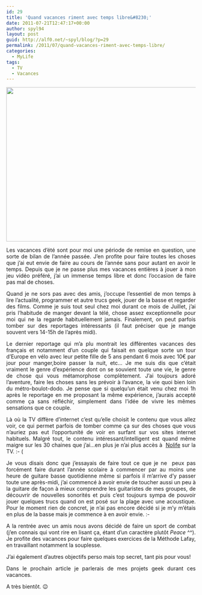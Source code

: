 ```yaml
---
id: 29
title: 'Quand vacances riment avec temps libre&#8230;'
date: 2011-07-21T12:47:17+00:00
author: spyl94
layout: post
guid: http://alf0.net/~spyl/blog/?p=29
permalink: /2011/07/quand-vacances-riment-avec-temps-libre/
categories:
  - MyLife
tags:
  - TV
  - Vacances
---
```

<p style="text-align: center;">
  <a href="http://blog.spyl.net/wp-content/uploads/2011/07/Valley_Ruins.jpg"><img class="aligncenter size-large wp-image-47" title="Valley_Ruins" src="http://blog.spyl.net/wp-content/uploads/2011/07/Valley_Ruins-1024x723.jpg" alt="" width="581" height="410" srcset="http://blog.spyl.net/wp-content/uploads/2011/07/Valley_Ruins-300x212.jpg 300w, http://blog.spyl.net/wp-content/uploads/2011/07/Valley_Ruins-1024x723.jpg 1024w, http://blog.spyl.net/wp-content/uploads/2011/07/Valley_Ruins.jpg 1500w" sizes="(max-width: 581px) 100vw, 581px" /></a>
</p>

<p style="text-align: justify;">
  Les vacances d’été sont pour moi une période de remise en question, une sorte de bilan de l’année passée. J’en profite pour faire toutes les choses que j’ai eut envie de faire au cours de l’année sans pour autant en avoir le temps. Depuis que je ne passe plus mes vacances entières à jouer à mon jeu vidéo préféré, j’ai un immense temps libre et donc l’occasion de faire pas mal de choses.
</p>

<p style="text-align: justify;">
  Quand je ne sors pas avec des amis, j’occupe l’essentiel de mon temps à lire l’actualité, programmer et autre trucs geek, jouer de la basse et regarder des films. Comme je suis tout seul chez moi durant ce mois de Juillet, j’ai pris l’habitude de manger devant la télé, chose assez exceptionnelle pour moi qui ne la regarde habituellement jamais. Finalement, on peut parfois tomber sur des reportages intéressants (il faut préciser que je mange souvent vers 14-15h de l’après midi).
</p>

<p style="text-align: justify;">
  Le dernier reportage qui m’a plu montrait les différentes vacances des français et notamment d’un couple qui faisait en quelque sorte un tour d’Europe en vélo avec leur petite fille de 5 ans pendant 6 mois avec 10€ par jour pour manger,boire passer la nuit, etc… Je me suis dis que c’était vraiment le genre d’expérience dont on se souvient toute une vie, le genre de chose qui vous métamorphose complètement. J’ai toujours adoré l’aventure, faire les choses sans les prévoir à l’avance, la vie quoi bien loin du métro-boulot-dodo. Je pense que si quelqu’un était venu chez moi 1h après le reportage en me proposant la même expérience, j’aurais accepté comme ça sans réfléchir, simplement dans l’idée de vivre les mêmes sensations que ce couple.
</p>

<p style="text-align: justify;">
  Là où la TV diffère d’internet c’est qu’elle choisit le contenu que vous allez voir, ce qui permet parfois de tomber comme ça sur des choses que vous n’auriez pas eut l’opportunité de voir en surfant sur vos sites internet habituels. Malgré tout, le contenu intéressant/intelligent est quand même maigre sur les 30 chaines que j’ai…en plus je n’ai plus accès à  <a title="Nolife" href="http://www.nolife-tv.com/">Nolife</a> sur la TV. :- (
</p>

<p style="text-align: justify;">
  Je vous disais donc que j’essayais de faire tout ce que je ne  peux pas forcément faire durant l’année scolaire à commencer par au moins une heure de guitare basse quotidienne même si parfois il m’arrive d’y passer toute une après-midi, j’ai commencé à avoir envie de toucher aussi un peu à la guitare de façon à mieux comprendre les guitaristes de mes groupes, de découvrir de nouvelles sonorités et puis c’est toujours sympa de pouvoir jouer quelques trucs quand on est posé sur la plage avec une acoustique. Pour le moment rien de concret, je n’ai pas encore décidé si je m’y m’étais en plus de la basse mais je commence à en avoir envie. <img src="http://blog.spyl.net/wp-includes/images/smilies/simple-smile.png" alt=":-)" class="wp-smiley" style="height: 1em; max-height: 1em;" />
</p>

<p style="text-align: justify;">
  A la rentrée avec un amis nous avons décidé de faire un sport de combat (j’en connais qui vont rire en lisant ça, étant d’un caractère plutôt <em>Peace</em> ^^). Je profite des vacances pour faire quelques exercices de la Méthode Lafay, en travaillant notamment la souplesse.
</p>

<p style="text-align: justify;">
  J’ai également d’autres objectifs perso mais top secret, tant pis pour vous!
</p>

<p style="text-align: justify;">
  Dans le prochain article je parlerais de mes projets geek durant ces vacances.
</p>

<p style="text-align: justify;">
  A très bientôt. 😉
</p>